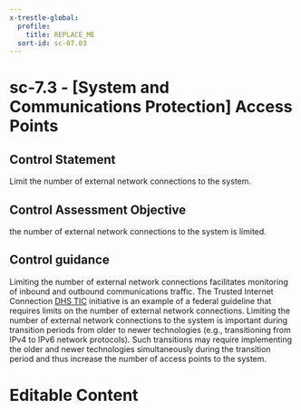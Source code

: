 ```yaml
---
x-trestle-global:
  profile:
    title: REPLACE_ME
  sort-id: sc-07.03
---
```


# sc-7.3 - \[System and Communications Protection\] Access Points

## Control Statement

Limit the number of external network connections to the system.

## Control Assessment Objective

the number of external network connections to the system is limited.

## Control guidance

Limiting the number of external network connections facilitates monitoring of inbound and outbound communications traffic. The Trusted Internet Connection [DHS TIC](#4f42ee6e-86cc-403b-a51f-76c2b4f81b54) initiative is an example of a federal guideline that requires limits on the number of external network connections. Limiting the number of external network connections to the system is important during transition periods from older to newer technologies (e.g., transitioning from IPv4 to IPv6 network protocols). Such transitions may require implementing the older and newer technologies simultaneously during the transition period and thus increase the number of access points to the system.

# Editable Content

<!-- Make additions and edits below -->
<!-- The above represents the contents of the control as received by the profile, prior to additions. -->
<!-- If the profile makes additions to the control, they will appear below. -->
<!-- The above markdown may not be edited but you may edit the content below, and/or introduce new additions to be made by the profile. -->
<!-- If there is a yaml header at the top, parameter values may be edited. Use --set-parameters to incorporate the changes during assembly. -->
<!-- The content here will then replace what is in the profile for this control, after running profile-assemble. -->
<!-- The current profile has no added parts for this control, but you may add new ones here. -->
<!-- Each addition must have a heading either of the form ## Control my_addition_name -->
<!-- or ## Part a. (where the a. refers to one of the control statement labels.) -->
<!-- "## Control" parts are new parts added after the statement part. -->
<!-- "## Part" parts are new parts added into the top-level statement part with that label. -->
<!-- Subparts may be added with nested hash levels of the form ### My Subpart Name -->
<!-- underneath the parent ## Control or ## Part being added -->
<!-- See https://ibm.github.io/compliance-trestle/tutorials/ssp_profile_catalog_authoring/ssp_profile_catalog_authoring for guidance. -->

